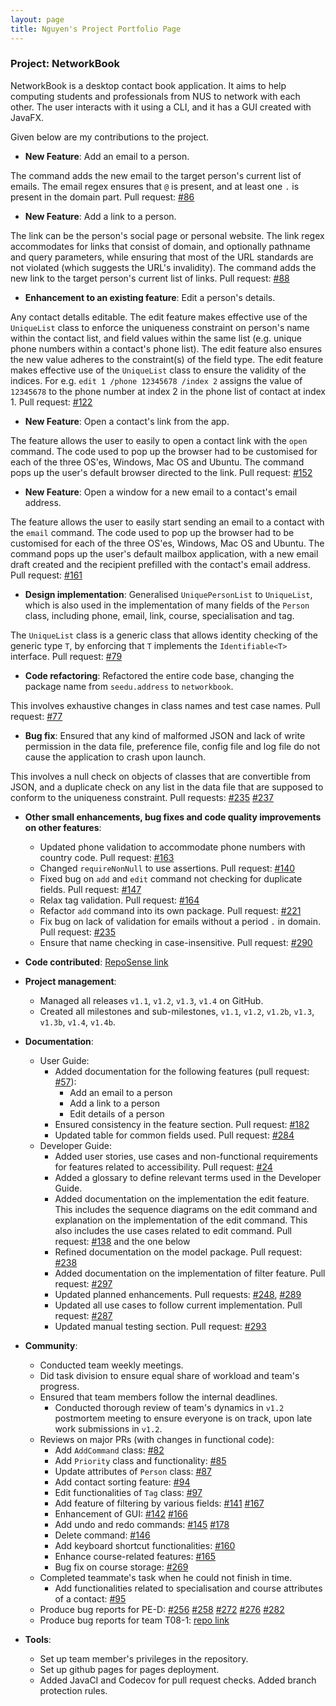 ```yaml
---
layout: page
title: Nguyen's Project Portfolio Page
---
```


### Project: NetworkBook

NetworkBook is a desktop contact book application. It aims to help computing students and professionals from NUS to network with each other. The user interacts with it using a CLI, and it has a GUI created with JavaFX.

Given below are my contributions to the project.

* **New Feature**: Add an email to a person.

The command adds the new email to the target person's current list of emails.
The email regex ensures that `@` is present, and at least one `.` is present in the domain part.
Pull request: [#86](https://github.com/AY2324S1-CS2103T-T08-2/tp/pull/86)

* **New Feature**: Add a link to a person.

The link can be the person's social page or personal website.
The link regex accommodates for links that consist of domain, and optionally pathname and query parameters, while ensuring that most of the URL standards are not violated (which suggests the URL's invalidity).
The command adds the new link to the target person's current list of links.
Pull request: [#88](https://github.com/AY2324S1-CS2103T-T08-2/tp/pull/88)

* **Enhancement to an existing feature**: Edit a person's details.

Any contact detalls editable.
The edit feature makes effective use of the `UniqueList` class to enforce the uniqueness constraint on person's name within the contact list, and field values within the same list (e.g. unique phone numbers within a contact's phone list).
The edit feature also ensures the new value adheres to the constraint(s) of the field type.
The edit feature makes effective use of the `UniqueList` class to ensure the validity of the indices.
For e.g. `edit 1 /phone 12345678 /index 2` assigns the value of `12345678` to the phone number at index 2 in the phone list of contact at index 1.
Pull request: [#122](https://github.com/AY2324S1-CS2103T-T08-2/tp/pull/122)

* **New Feature**: Open a contact's link from the app.

The feature allows the user to easily to open a contact link with the  `open` command.
The code used to pop up the browser had to be customised for each of the three OS'es, Windows, Mac OS and Ubuntu.
The command pops up the user's default browser directed to the link.
Pull request: [#152](https://github.com/AY2324S1-CS2103T-T08-2/tp/pull/152)

* **New Feature**: Open a window for a new email to a contact's email address.

The feature allows the user to easily start sending an email to a contact with the `email` command.
The code used to pop up the browser had to be customised for each of the three OS'es, Windows, Mac OS and Ubuntu.
The command pops up the user's default mailbox application, with a new email draft created and the recipient prefilled with the contact's email address.
Pull request: [#161](https://github.com/AY2324S1-CS2103T-T08-2/tp/pull/161)

* **Design implementation**: Generalised `UniquePersonList` to `UniqueList`, which is also used in the implementation of many fields of the `Person` class, including phone, email, link, course, specialisation and tag.

The `UniqueList` class is a generic class that allows identity checking of the generic type `T`, by enforcing that `T` implements the `Identifiable<T>` interface.
Pull request: [#79](https://github.com/AY2324S1-CS2103T-T08-2/tp/pull/79)

* **Code refactoring**: Refactored the entire code base, changing the package name from `seedu.address` to `networkbook`.

This involves exhaustive changes in class names and test case names.
Pull request: [#77](https://github.com/AY2324S1-CS2103T-T08-2/tp/pull/77)

* **Bug fix**: Ensured that any kind of malformed JSON and lack of write permission in the data file, preference file, config file and log file do not cause the application to crash upon launch.

This involves a null check on objects of classes that are convertible from JSON,
and a duplicate check on any list in the data file that are supposed to conform to the uniqueness constraint.
Pull requests: [#235](https://github.com/AY2324S1-CS2103T-T08-2/tp/pull/235) [#237](https://github.com/AY2324S1-CS2103T-T08-2/tp/pull/237)

* **Other small enhancements, bug fixes and code quality improvements on other features**:
  * Updated phone validation to accommodate phone numbers with country code. Pull request: [#163](https://github.com/AY2324S1-CS2103T-T08-2/tp/pull/163)
  * Changed `requireNonNull` to use assertions. Pull request: [#140](https://github.com/AY2324S1-CS2103T-T08-2/tp/pull/140)
  * Fixed bug on `add` and `edit` command not checking for duplicate fields. Pull request: [#147](https://github.com/AY2324S1-CS2103T-T08-2/tp/pull/147)
  * Relax tag validation. Pull request: [#164](https://github.com/AY2324S1-CS2103T-T08-2/tp/pull/164)
  * Refactor `add` command into its own package. Pull request: [#221](https://github.com/AY2324S1-CS2103T-T08-2/tp/pull/221)
  * Fix bug on lack of validation for emails without a period `.` in domain. Pull request: [#235](https://github.com/AY2324S1-CS2103T-T08-2/tp/pull/235)
  * Ensure that name checking in case-insensitive. Pull request: [#290](https://github.com/AY2324S1-CS2103T-T08-2/tp/pull/290)

* **Code contributed**: [RepoSense link](https://nus-cs2103-ay2324s1.github.io/tp-dashboard/?search=&sort=groupTitle&sortWithin=title&timeframe=commit&mergegroup=&groupSelect=groupByRepos&breakdown=true&checkedFileTypes=docs~functional-code~test-code&since=2023-09-22&tabOpen=true&tabType=authorship&tabAuthor=nknguyenhc&tabRepo=AY2324S1-CS2103T-T08-2%2Ftp%5Bmaster%5D&authorshipIsMergeGroup=false&authorshipFileTypes=docs~functional-code~test-code&authorshipIsBinaryFileTypeChecked=false&authorshipIsIgnoredFilesChecked=false)

* **Project management**:
  * Managed all releases `v1.1`, `v1.2`, `v1.3`, `v1.4` on GitHub.
  * Created all milestones and sub-milestones, `v1.1`, `v1.2`, `v1.2b`, `v1.3`, `v1.3b`, `v1.4`, `v1.4b`.

* **Documentation**:
  * User Guide:
    * Added documentation for the following features (pull request: [#57](https://github.com/AY2324S1-CS2103T-T08-2/tp/pull/57)):
      * Add an email to a person
      * Add a link to a person
      * Edit details of a person
    * Ensured consistency in the feature section. Pull request: [#182](https://github.com/AY2324S1-CS2103T-T08-2/tp/pull/182)
    * Updated table for common fields used. Pull request: [#284](https://github.com/AY2324S1-CS2103T-T08-2/tp/pull/284)
  * Developer Guide:
    * Added user stories, use cases and non-functional requirements
    for features related to accessibility. Pull request: [#24](https://github.com/AY2324S1-CS2103T-T08-2/tp/pull/24)
    * Added a glossary to define relevant terms used in the Developer Guide.
    * Added documentation on the implementation the edit feature.
    This includes the sequence diagrams on the edit command and explanation on the implementation of the edit command.
    This also includes the use cases related to edit command.
    Pull request: [#138](https://github.com/AY2324S1-CS2103T-T08-2/tp/pull/138) and the one below
    * Refined documentation on the model package. Pull request: [#238](https://github.com/AY2324S1-CS2103T-T08-2/tp/pull/238)
    * Added documentation on the implementation of filter feature. Pull request: [#297](https://github.com/AY2324S1-CS2103T-T08-2/tp/pull/297)
    * Updated planned enhancements. Pull requests: [#248](https://github.com/AY2324S1-CS2103T-T08-2/tp/pull/248), [#289](https://github.com/AY2324S1-CS2103T-T08-2/tp/pull/289)
    * Updated all use cases to follow current implementation. Pull request: [#287](https://github.com/AY2324S1-CS2103T-T08-2/tp/pull/287)
    * Updated manual testing section. Pull request: [#293](https://github.com/AY2324S1-CS2103T-T08-2/tp/pull/293)

* **Community**:
  * Conducted team weekly meetings.
  * Did task division to ensure equal share of workload and team's progress.
  * Ensured that team members follow the internal deadlines.
    * Conducted thorough review of team's dynamics in `v1.2` postmortem meeting to ensure everyone is on track, upon late work submissions in `v1.2`.
  * Reviews on major PRs (with changes in functional code):
    * Add `AddCommand` class: [#82](https://github.com/AY2324S1-CS2103T-T08-2/tp/pull/82)
    * Add `Priority` class and functionality: [#85](https://github.com/AY2324S1-CS2103T-T08-2/tp/pull/85)
    * Update attributes of `Person` class: [#87](https://github.com/AY2324S1-CS2103T-T08-2/tp/pull/87)
    * Add contact sorting feature: [#94](https://github.com/AY2324S1-CS2103T-T08-2/tp/pull/94)
    * Edit functionalities of `Tag` class: [#97](https://github.com/AY2324S1-CS2103T-T08-2/tp/pull/97)
    * Add feature of filtering by various fields: [#141](https://github.com/AY2324S1-CS2103T-T08-2/tp/pull/141) [#167](https://github.com/AY2324S1-CS2103T-T08-2/tp/pull/167)
    * Enhancement of GUI: [#142](https://github.com/AY2324S1-CS2103T-T08-2/tp/pull/142) [#166](https://github.com/AY2324S1-CS2103T-T08-2/tp/pull/166)
    * Add undo and redo commands: [#145](https://github.com/AY2324S1-CS2103T-T08-2/tp/pull/145) [#178](https://github.com/AY2324S1-CS2103T-T08-2/tp/pull/178)
    * Delete command: [#146](https://github.com/AY2324S1-CS2103T-T08-2/tp/pull/146)
    * Add keyboard shortcut functionalities: [#160](https://github.com/AY2324S1-CS2103T-T08-2/tp/pull/160)
    * Enhance course-related features: [#165](https://github.com/AY2324S1-CS2103T-T08-2/tp/pull/165)
    * Bug fix on course storage: [#269](https://github.com/AY2324S1-CS2103T-T08-2/tp/pull/269)
  * Completed teammate's task when he could not finish in time.
    * Add functionalities related to specialisation and course attributes of a contact: [#95](https://github.com/AY2324S1-CS2103T-T08-2/tp/pull/95)
  * Produce bug reports for PE-D: [#256](https://github.com/AY2324S1-CS2103T-T17-3/tp/issues/256) [#258](https://github.com/AY2324S1-CS2103T-T17-3/tp/issues/258) [#272](https://github.com/AY2324S1-CS2103T-T17-3/tp/issues/272) [#276](https://github.com/AY2324S1-CS2103T-T17-3/tp/issues/276) [#282](https://github.com/AY2324S1-CS2103T-T17-3/tp/issues/282)
  * Produce bug reports for team T08-1: [repo link](https://github.com/nknguyenhc/Medi-Contrived/issues)

* **Tools**:
  * Set up team member's privileges in the repository.
  * Set up github pages for pages deployment.
  * Added JavaCI and Codecov for pull request checks. Added branch protection rules.
